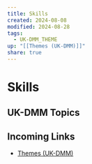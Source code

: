 ```yaml
---
title: Skills
created: 2024-08-08
modified: 2024-08-28
tags:
  - UK-DMM_THEME
up: "[[Themes (UK-DMM)]]"
share: true
---
```

# Skills
## UK-DMM Topics

## Incoming Links
- [Themes (UK-DMM)](./Themes%20(UK-DMM).md)
 
